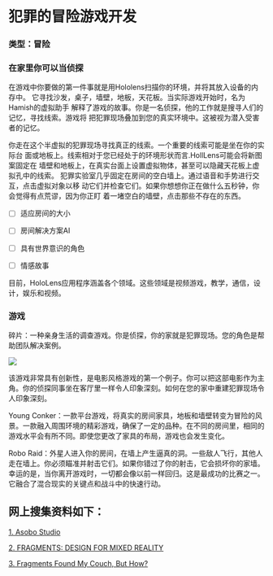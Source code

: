 # 犯罪的冒险游戏开发
### 类型：冒险
### 在家里你可以当侦探

在游戏中你要做的第一件事就是用Hololens扫描你的环境，并将其放入设备的内存中。
它寻找沙发，桌子，墙壁，地板，天花板。当实际游戏开始时，名为Hamish的虚拟助手
解释了游戏的故事。你是一名侦探，他的工作就是搜寻人们的记忆，寻找线索。游戏将
把犯罪现场叠加到您的真实环境中。这被视为潜入受害者的记忆。

你走在这个半虚拟的犯罪现场寻找真正的线索。一个重要的线索可能是坐在你的实际台
面或地板上。线索相对于您已经处于的环境形状而言.HollLens可能会将新图案固定在
墙壁和地板上，在真实台面上设置虚拟物体，甚至可以隐藏天花板上虚拟孔中的线索。
犯罪实验室几乎固定在房间的空白墙上。通过语音和手势进行交互，点击虚拟对象以移
动它们并检查它们。如果你想想你正在做什么五秒钟，你会觉得有点荒谬，因为你正盯
着一堵空白的墙壁，点击那些不存在的东西。
    

- [ ] 适应房间的大小

- [ ] 房间解决方案AI

- [ ] 具有世界意识的角色

- [ ] 情感故事

目前，HoloLens应用程序涵盖各个领域。这些领域是视频游戏，教学，通信，设计，娱乐和视频。

### 游戏 

碎片：一种亲身生活的调查游戏。你是侦探，你的家就是犯罪现场。您的角色是帮助团队解决案例。

![](https://github.com/dengxiangliu/MyCoding/blob/master/Hololens/Fragments/Image/107.png)

该游戏非常具有创新性，是电影风格游戏的第一个例子。你可以把这部电影作为主角。你的侦探同事坐在客厅里一样令人印象深刻。如何在您的家中重建犯罪现场令人印象深刻。

Young Conker：一款平台游戏，将真实的房间家具，地板和墙壁转变为冒险的风景。一款融入周围环境的精彩游戏，确保了一定的品种。在不同的房间里，相同的游戏水平会有所不同。即使您更改了家具的布局，游戏也会发生变化。

Robo Raid：外星人进入你的房间，在墙上产生逼真的洞。一些敌人飞行，其他人走在墙上。你必须瞄准并射击它们。如果你错过了你的射击，它会损坏你的家墙。幸运的是，当你离开游戏时，一切都会像以前一样回归。这是最成功的比赛之一。它融合了混合现实的关键点和战斗中的快速行动。


## 网上搜集资料如下：
[1. Asobo Studio](http://www.asobostudio.com/games/fragments)

[2. FRAGMENTS: DESIGN FOR MIXED REALITY](http://secondtruth.com/2016/05/fragments-design-for-mixed-reality/)

[3. Fragments Found My Couch, But How?](http://www.roadtomr.com/2016/04/24/762/fragments-found-my-couch-but-how/)




